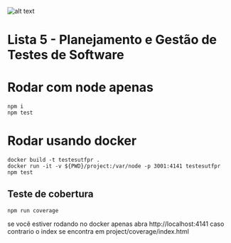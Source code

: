 ![alt text](https://moodle.utfpr.edu.br/pluginfile.php/1/core_admin/logocompact/300x300/1636484097/UTFPR%20-%20Identidade%20Visual%20-2.png)

# Lista 5 - Planejamento e Gestão de Testes de Software

# Rodar com node apenas
```
npm i
npm test
```

# Rodar usando docker
```
docker build -t testesutfpr .
docker run -it -v ${PWD}/project:/var/node -p 3001:4141 testesutfpr 
npm test
```

## Teste de cobertura
```
npm run coverage
```
se você estiver rodando no docker apenas abra http://localhost:4141
caso contrario o index se encontra em project/coverage/index.html